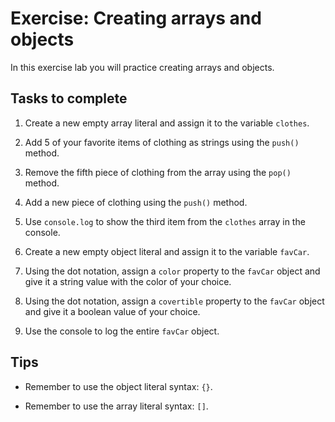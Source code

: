 # Exercise: Creating arrays and objects

In this exercise lab you will practice creating arrays and objects.

## Tasks to complete

1. Create a new empty array literal and assign it to the variable `clothes`.

2. Add 5 of your favorite items of clothing as strings using the `push()` method.

3. Remove the fifth piece of clothing from the array using the `pop()` method.

4. Add a new piece of clothing using the `push()` method.

5. Use `console.log` to show the third item from the `clothes` array in the console.

6. Create a new empty object literal and assign it to the variable `favCar`.

7. Using the dot notation, assign a `color` property to the `favCar` object and give it a string value with the color of your choice.

8. Using the dot notation, assign a `covertible` property to the `favCar` object and give it a boolean value of your choice.

9. Use the console to log the entire `favCar` object.

## Tips
- Remember to use the object literal syntax: `{}`.

- Remember to use the array literal syntax: `[]`.

